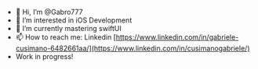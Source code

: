 - 👋 Hi, I’m @Gabro777
- 👀 I’m interested in iOS Development
- 🚵 I’m currently mastering swiftUI
- 📫 How to reach me: Linkedin [https://www.linkedin.com/in/gabriele-cusimano-6482661aa/](https://www.linkedin.com/in/cusimanogabriele/)
- Work in progress!
<!---
Gabro777/Gabro777 is a ✨ special ✨ repository because its `README.md` (this file) appears on your GitHub profile.
You can click the Preview link to take a look at your changes.
--->
